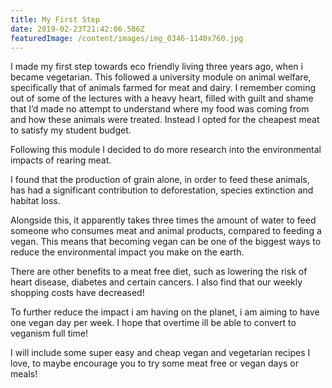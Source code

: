 ```yaml
---
title: My First Step
date: 2019-02-23T21:42:06.586Z
featuredImage: /content/images/img_0346-1140x760.jpg
---
```

I made my first step towards eco friendly living three years ago, when i became vegetarian. This followed a university module on animal welfare, specifically that of animals farmed for meat and dairy. I remember coming out of some of the lectures with a heavy heart, filled with guilt and shame that I’d made no attempt to understand where my food was coming from and how these animals were treated. Instead I opted for the cheapest meat to satisfy my student budget.  

Following this module I decided to do more research into the environmental impacts of rearing meat.  

I found that the production of grain alone, in order to feed these animals, has had a significant contribution to deforestation, species extinction and habitat loss.  

Alongside this, it apparently takes three times the amount of water to feed someone who consumes meat and animal products, compared to feeding a vegan. This means that becoming vegan can be one of the biggest ways to reduce the environmental impact you make on the earth.  

There are other benefits to a meat free diet, such as lowering the risk of heart disease, diabetes and certain cancers. I also find that our weekly shopping costs have decreased!  

To further reduce the impact i am having on the planet, i am aiming to have one vegan day per week. I hope that overtime ill be able to convert to veganism full time!  

I will include some super easy and cheap vegan and vegetarian recipes I love, to maybe encourage you to try some meat free or vegan days or meals!
